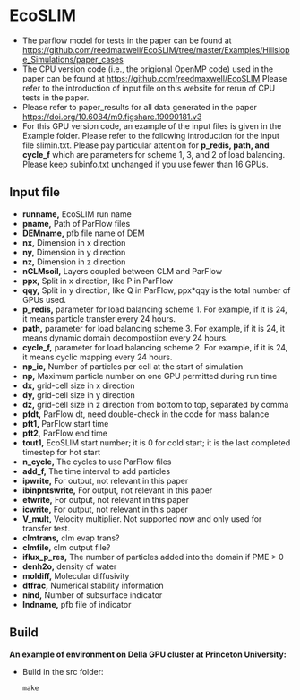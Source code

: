# EcoSLIM

* The parflow model for tests in the paper can be found at https://github.com/reedmaxwell/EcoSLIM/tree/master/Examples/Hillslope_Simulations/paper_cases  
* The CPU version code (i.e., the origional OpenMP code) used in the paper can be found at https://github.com/reedmaxwell/EcoSLIM  Please refer to the introduction of input file on this website for rerun of CPU tests in the paper.  
* Please refer to paper_results for all data generated in the paper https://doi.org/10.6084/m9.figshare.19090181.v3
* For this GPU version code, an example of the input files is given in the Example folder. Please refer to the following introduction for the input file slimin.txt. Please pay particular attention for **p_redis, path, and cycle_f** which are parameters for scheme 1, 3, and 2 of load balancing. Please keep subinfo.txt unchanged if you use fewer than 16 GPUs.  

## Input file  
* **runname,** EcoSLIM run name
* **pname,** Path of ParFlow files
* **DEMname,** pfb file name of DEM
* **nx,** Dimension in x direction
* **ny,** Dimension in y direction
* **nz,** Dimension in z direction
* **nCLMsoil,** Layers coupled between CLM and ParFlow
* **ppx,** Split in x direction, like P in ParFlow
* **qqy,** Split in y direction, like Q in ParFlow, ppx\*qqy is the total number of GPUs used. 
* **p_redis,** parameter for load balancing scheme 1. For example, if it is 24, it means particle transfer every 24 hours.
* **path,** parameter for load balancing scheme 3. For example, if it is 24, it means dynamic domain decompostiion every 24 hours.
* **cycle_f,** parameter for load balancing scheme 2. For example, if it is 24, it means cyclic mapping every 24 hours.
* **np_ic,** Number of particles per cell at the start of simulation
* **np,** Maximum particle number on one GPU permitted during run time 
* **dx,** grid-cell size in x direction
* **dy,** grid-cell size in y direction
* **dz,** grid-cell size in z direction from bottom to top, separated by comma
* **pfdt,** ParFlow dt, need double-check in the code for mass balance
* **pft1,** ParFlow start time
* **pft2,** ParFlow end time
* **tout1,** EcoSLIM start number; it is 0 for cold start; it is the last completed timestep for hot start
* **n_cycle,** The cycles to use ParFlow files
* **add_f,** The time interval to add particles
* **ipwrite,** For output, not relevant in this paper
* **ibinpntswrite,** For output, not relevant in this paper
* **etwrite,** For output, not relevant in this paper
* **icwrite,** For output, not relevant in this paper
* **V_mult,** Velocity multiplier. Not supported now and only used for transfer test.
* **clmtrans,** clm evap trans?
* **clmfile,** clm output file?
* **iflux_p_res,** The number of particles added into the domain if PME > 0
* **denh2o,** density of water
* **moldiff,** Molecular diffusivity
* **dtfrac,** Numerical stability information
* **nind,** Number of subsurface indicator
* **Indname,** pfb file of indicator
## Build
**An example of environment on Della GPU cluster at Princeton University:**  

* Build in the src folder:  
  ```
  make
  ```


